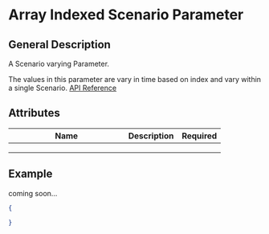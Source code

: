 # Array Indexed Scenario Parameter

## General Description

A Scenario varying Parameter.

The values in this parameter are vary in time based on index and vary within a single Scenario. [API Reference](https://pywr.github.io/pywr-docs/master/api/generated/pywr.parameters.ArrayIndexedScenarioParameter.html)

## Attributes

<table><thead><tr><th width="215">Name</th><th>Description</th><th>Required</th></tr></thead><tbody><tr><td></td><td></td><td></td></tr><tr><td></td><td></td><td></td></tr><tr><td></td><td></td><td></td></tr></tbody></table>

## Example

coming soon...

```json
{

}
```
